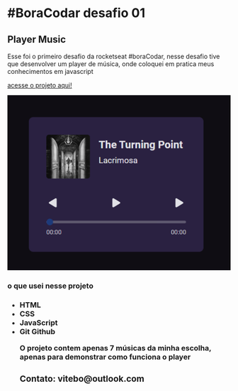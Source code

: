 <h1>#BoraCodar desafio 01</h1>
<h2>Player Music</h2>

<p> Esse foi o primeiro desafio da rocketseat #boraCodar, nesse desafio tive que desenvolver um player de música, onde coloquei em pratica meus conhecimentos em javascript </p>

[acesse o projeto aqui!](https://gabriel-vitebo.github.io/player-music/)

![preview](./.github/preview.png)



<h3>o que usei nesse projeto<h3>

<ul>
  <li>HTML</li>
  <li>CSS</li>
  <li>JavaScript</li>
  <li>Git Github</li>
  
<p> O projeto contem apenas 7 músicas da minha escolha, apenas para demonstrar como funciona o player</p>
<h3> Contato: vitebo@outlook.com</h3>
